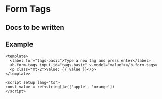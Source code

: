 # Form Tags

## Docs to be written

## Example

```vue
<template>
  <label for="tags-basic">Type a new tag and press enter</label>
  <b-form-tags input-id="tags-basic" v-model="value"></b-form-tags>
  <p class="mt-2">Value: {{ value }}</p>
</template>

<script setup lang="ts">
const value = ref<string[]>(['apple', 'orange'])
</script>
```
